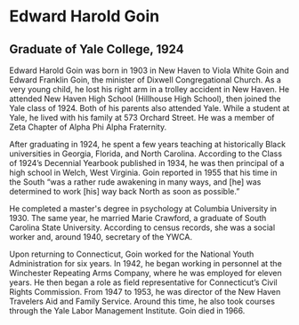 # Edward Harold Goin
## Graduate of Yale College, 1924
Edward Harold Goin was born in 1903 in New Haven to Viola White Goin and Edward Franklin Goin, the minister of Dixwell Congregational Church. As a very young child, he lost his right arm in a trolley accident in New Haven. He attended New Haven High School (Hillhouse High School), then joined the Yale class of 1924. Both of his parents also attended Yale. While a student at Yale, he lived with his family at 573 Orchard Street. He was a member of Zeta Chapter of Alpha Phi Alpha Fraternity.

After graduating in 1924, he spent a few years teaching at historically Black universities in Georgia, Florida, and North Carolina. According to the Class of 1924’s Decennial Yearbook published in 1934, he was then principal of a high school in Welch, West Virginia. Goin reported in 1955 that his time in the South “was a rather rude awakening in many ways, and [he] was determined to work [his] way back North as soon as possible.” 

He completed a master's degree in psychology at Columbia University in 1930. The same year, he married Marie Crawford, a graduate of South Carolina State University. According to census records, she was a social worker and, around 1940, secretary of the YWCA.

Upon returning to Connecticut, Goin worked for the National Youth Administration for six years. In 1942, he began working in personnel at the Winchester Repeating Arms Company, where he was employed for eleven years. He then began a role as field representative for Connecticut’s Civil Rights Commission. From 1947 to 1953, he was director of the New Haven Travelers Aid and Family Service. Around this time, he also took courses through the Yale Labor Management Institute. Goin died in 1966.
